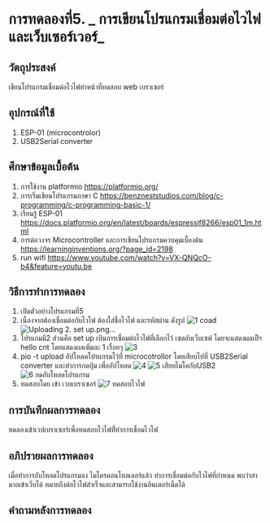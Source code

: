 # การทดลองที่5. _ การเขียนโปรแกรมเชื่อมต่อไวไฟและเว็บเซอร์เวอร์_

## วัตถุประสงค์
เขียนโปรแกรมเชื่อมต่อไวไฟทำหน้าที่ทดสอบ web เบราเซอร์
## อุปกรณ์ที่ใช้
1. ESP-01 (microcontrolor)
2. USB2Serial converter

## ศึกษาข้อมูลเบื้อต้น
1. การใช้งาน platformio https://platformio.org/
2. การเริ่มเขียนโปรแกรมภาษา C https://benzneststudios.com/blog/c-programming/c-programming-basic-1/
3. เรียนรู้ ESP-01 https://docs.platformio.org/en/latest/boards/espressif8266/esp01_1m.html
4. การต่อวงจร Microcontroller และการเขียนโปรแกรมควบคุมเบื้องต้น https://learninginventions.org/?page_id=2198
5. run wifi https://www.youtube.com/watch?v=VX-QNQcO-b4&feature=youtu.be
## วิธีการทำการทดลอง 
1. เปิดตัวอย่างโปรแกรมที่5
2. เนื่องจากต้องเชื่อมต่อกับไวไฟ ต้องใส่ชื่อไวไฟ และรหัสผ่าน ดังรูป
![1   coad](https://user-images.githubusercontent.com/80879653/112203861-91b32180-8c45-11eb-92b0-54bb56147253.png)
![Uploading 2. set up.png…]()
3. โปรแกมมี2 ส่วนคือ set up เป้นการเชื่อมต่อไวไฟที่เลือกไว้ เซตอับเว็บเซฟ โดยจะแสดงผลเป็ฯ hello cnt โดยแสดงผลเพิ่มละ 1 เรื่อยๆ 
![3](https://user-images.githubusercontent.com/80879653/112204122-e6ef3300-8c45-11eb-822d-7b548aacb567.png)
4. pio -t upload อัปโหลดโปรแกรมไว้ที่ microcotrollor โดยเสียบไปที่ USB2Serial converter และทำการกดปุ่ม เพื่ออัปโหลด
![4](https://user-images.githubusercontent.com/80879653/112204250-08e8b580-8c46-11eb-969f-2bdc316aab27.png)
![5 เสียบไมโคกับUSB2](https://user-images.githubusercontent.com/80879653/112204386-2f0e5580-8c46-11eb-9857-caf37a9c0e55.png)
![6 กดอับโหลดโปรแกรม](https://user-images.githubusercontent.com/80879653/112204394-30d81900-8c46-11eb-8a50-3194d9dcc8f4.png)
5. ทดสอบโดย เข้า เวบเบราเซอร์
![7  ทดสอบไวไฟ](https://user-images.githubusercontent.com/80879653/112204496-4e0ce780-8c46-11eb-96d2-0a1b8319ae2e.png)




## การบันทึกผลการทดลอง
ทดลองเข้าเวปเบราเซอร์เพื่อทดสอบไวไฟที่่ทำการเชื่อมไวไฟ
## อภิปรายผลการทดลอง
เมื่อทำการอับโหลดโปรแกรมลง ไมโครคอนโทลเลอร์แล้ว ทำการเชื่อมต่อกับไวไฟที่กำหนด พบว่าสามาถเข้าเว็บได้ หมายถึงต่อไวไฟสำเร็จและสามารถใช้งานอินเตอร์เน็ตได้
## คำถามหลังการทดลอง
